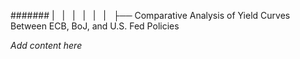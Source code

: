 ####### |   |   |   |   |   |   ├── Comparative Analysis of Yield Curves Between ECB, BoJ, and U.S. Fed Policies

*Add content here*